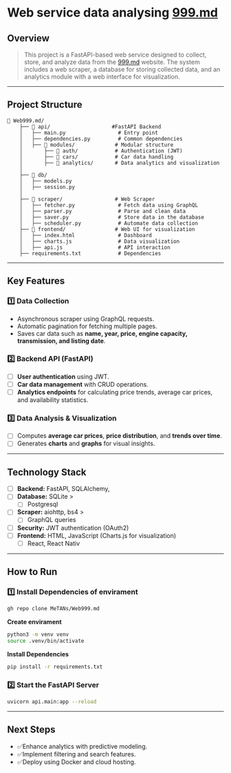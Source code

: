 # **Web service data analysing [999.md](https://999.md/ru)**
## **Overview**
>This project is a FastAPI-based web service designed to collect, store, and analyze data from the [999.md](https://999.md/ru) website. The system includes a web scraper, a database for storing collected data, and an analytics module with a web interface for visualization.

---

## Project Structure
```
📂 Web999.md/
    ├── 📂 api/                    #FastAPI Backend  
    │   ├── main.py                 # Entry point  
    │   ├── dependencies.py         # Common dependencies  
    │   ├── 📂 modules/             # Modular structure  
    │       ├── 📂 auth/            # Authentication (JWT)  
    │       ├── 📂 cars/            # Car data handling  
    │       ├── 📂 analytics/       # Data analytics and visualization
    │          
    ├── 📂 db/ 
    │   ├── models.py                   
    │   ├── session.py 
    │
    ├── 📂 scraper/                 # Web Scraper  
    │   ├── fetcher.py              # Fetch data using GraphQL  
    │   ├── parser.py               # Parse and clean data  
    │   ├── saver.py                # Store data in the database  
    │   ├── scheduler.py            # Automate data collection  
    ├── 📂 frontend/                # Web UI for visualization  
    │   ├── index.html              # Dashboard  
    │   ├── charts.js               # Data visualization  
    │   ├── api.js                  # API interaction  
    ├── requirements.txt            # Dependencies  
```
---

## **Key Features**
### **1️⃣ Data Collection**
- Asynchronous scraper using GraphQL requests.
- Automatic pagination for fetching multiple pages.
- Saves car data such as **name, year, price, engine capacity, transmission, and listing date**.

### **2️⃣ Backend API (FastAPI)**
- [ ] **User authentication** using JWT.
- [ ] **Car data management** with CRUD operations.
- [ ] **Analytics endpoints** for calculating price trends, average car prices, and availability statistics.

### **3️⃣ Data Analysis & Visualization**
- [ ] Computes **average car prices**, **price distribution**, and **trends over time**.
- [ ] Generates **charts** and **graphs** for visual insights.

---

## **Technology Stack**
- [ ] **Backend:** FastAPI, SQLAlchemy, 
- [ ] **Database:** SQLite > 
    - [ ] Postgresql
- [ ] **Scraper:** aiohttp, bs4 >
    - [ ] GraphQL queries
- [ ] **Security:** JWT authentication (OAuth2)
- [ ] **Frontend:** HTML, JavaScript (Charts.js for visualization)
    - [ ] React, React Nativ

---

## **How to Run**

### **1️⃣ Install Dependencies of envirament**
```bash 
gh repo clone MeTANs/Web999.md
```
**Create envirament**
```bash
python3 -m venv venv
source .venv/bin/activate
```
**Install Dependencies**
```bash
pip install -r requirements.txt
```
### **2️⃣ Start the FastAPI Server**
```bash
uvicorn api.main:app --reload
```
---

## **Next Steps**

+ ✅Enhance analytics with predictive modeling.
+ ✅Implement filtering and search features.
+ ✅Deploy using Docker and cloud hosting.
